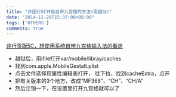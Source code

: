 ```yaml
---
title: "非国行5C开启自带九宫格的方法(需越狱)"
date: "2014-11-29T15:37:00+08:00"
tags: ['OTHERS']
comments: true
---
```



[非行货版5C，想使用系统自带九宫格输入法的看这](http://bbs.feng.com/read-htm-tid-8643235.html)

* 越狱后，用ifile打开var/mobile/libray/caches
* 找到com.apple.MobileGestalt.plist
* 点击文件选择用属性编辑表打开， 往下拉，找到cacheExtra，点开
* 把有关版本的3个地方，改成“MF368”、“CH”、“CH/A”
* 然后注销一下，在设置里打开九宫格就可以了
